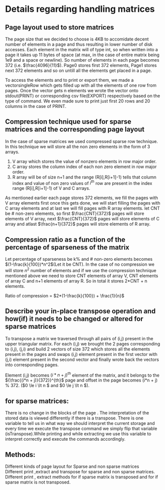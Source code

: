 # Details regarding handling matrices

## Page layout used to store matrices

The page size that we decided to choose is 4KB to accomidate decent number of elements in a page and thus resulting in lower number of disk accesses. Each element in the matrix will of type int, so when written into a page it takes up 11 bytes of space (at max, in the case of entire matrix being 1e9 and a space or newline). So number of elements in each page becomes 372 (i.e. $\frac{4096}{11}$). Page0 stores first 372 elements, Page1 stores next 372 elements and so on untill all the elements get placed in a page.

To access the elements and to print or export them, we made a vector<int>singleRow which gets filled up with all the elements of one row from pages. Once the vector gets n elements we wrote the vector onto stdout(PRINT) or corresponding csv file(EXPORT) respectively based on the type of command. We even made sure to print just first 20 rows and 20 columns in the case of PRINT.


## Compression technique used for sparse matrices and the corresponding page layout

In the case of sparse matrices we used compressed sparse row technique. In this technique we will store all the non zero elements in the form of 3 arrays.

1. V array which stores the value of nonzero elements in row major order.
2. C array stores the column index of each non zero element in row major order.
3. R array will be of size n+1 and the range (R[i],R[i+1]-1) tells that column index and value of non zero values of $i^{th}$ row are present in the index range (R[i],R[i+1]-1) of V and C arrays.

As mentioned earlier each page stores 372 elements, we fill the pages with V array elements first once this gets done, we will start filling the pages with C array elements and at last we will fill pages with R array elements. let CNT be # non-zero elements, so first $\frac{CNT}{372}$ pages will store elements of V array, next $\frac{CNT}{372}$ pages will store elements of C array and atlast $\frac{n+1}{372}$ pages will store elements of R array.
    
    

## Compression ratio as a function of the percentage of sparseness of the matrix

Let percentage of sparseness be k% and # non-zero elements becomes $(1-\frac{k}{100})*n^2$(Let it be CNT). In the case of no compression we will store $n^2$ number of elements and if we use the compression technique mentioned above we need to store CNT elements of array V, CNT elements of array C and n+1 elements of array R. So in total it stores 2*CNT + n elements. 

Ratio of compression = $2*(1-\frac{k}{100}) + \frac{1}{n}$
## Describe your in-place transpose operation and how(if) it needs to be changed or altered for sparse matrices


To transpose a matrix we traversed through all pairs of (i,j) present in the upper triangular matrix. For each (i,j) we brought the 2 pages corresponding to (i,j), (j,i) and build 2 vectors of size 372 which stores all the elements present in the pages and swaps (i,j) element present in the first vector with (j,i) element present in the second vector and finally wrote back the vectors into corresponding pages.

Element (i,j) becomes $(i*n + j)^{th}$ element of the matrix, and it belongs to the ${\frac{(i*n + j)}{372}}^{th}$ page and offset in the page becomes (i*n + j) % 372. ($0 \le i \lt n $ and $0 \le j \lt n $).

## for sparse matrices:
There is no change in the blocks of the page . The interpretation of the stored data is viewed differently if there is a transpose. There is one variable to tell us in what way we should interpret the current storage and every time we execute the transpose command we simply flip that variable (isTranspose).While printing and while extracting we use this variable to interpret correctly and execute the commands accordingly.

## Methods:
Different kinds of page layout for Sparse and non sparse matrices <br/>
Different print ,extract and transpose for sparse and non sparse matrices.<br/>
Different print , extract methods for if sparse matrix is transposed and for if sparse matrix is not transposed. 


